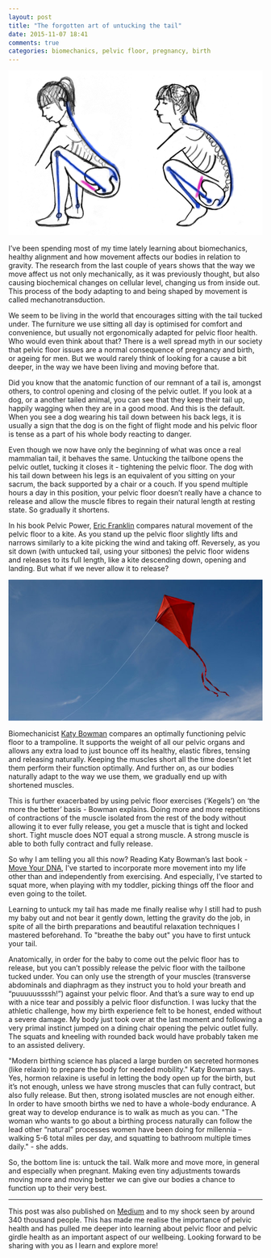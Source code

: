 ```yaml
---
layout: post
title: "The forgotten art of untucking the tail"
date: 2015-11-07 18:41
comments: true
categories: biomechanics, pelvic floor, pregnancy, birth
---
```


<p class="centeredimage"><img src="/images/squat-illustration.png" alt="squat illustration"></img></a></p>

I’ve been spending most of my time lately learning about biomechanics, healthy alignment and how movement affects our bodies in relation to gravity. The research from the last couple of years shows that the way we move affect us not only mechanically, as it was previously thought, but also causing biochemical changes on cellular level, changing us from inside out. This process of the body adapting to and being shaped by movement is called mechanotransduction.

We seem to be living in the world that encourages sitting with the tail tucked under. The furniture we use sitting all day is optimised for comfort and convenience, but usually not ergonomically adapted for pelvic floor health. Who would even think about that? There is a well spread myth in our society that pelvic floor issues are a normal consequence of pregnancy and birth, or ageing for men. But we would rarely think of looking for a cause a bit deeper, in the way we have been living and moving before that.

Did you know that the anatomic function of our remnant of a tail is, amongst others, to control opening and closing of the pelvic outlet. If you look at a dog, or a another tailed animal, you can see that they keep their tail up, happily wagging when they are in a good mood. And this is the default. When you see a dog wearing his tail down between his back legs, it is usually a sign that the dog is on the fight of flight mode and his pelvic floor is tense as a part of his whole body reacting to danger.

Even though we now have only the beginning of what was once a real mammalian tail, it behaves the same. Untucking the tailbone opens the pelvic outlet, tucking it closes it - tightening the pelvic floor. The dog with his tail down between his legs is an equivalent of you sitting on your sacrum, the back supported by a chair or a couch. If you spend multiple hours a day in this position, your pelvic floor doesn’t really have a chance to release and allow the muscle fibres to regain their natural length at resting state. So gradually it shortens.

In his book Pelvic Power, [Eric Franklin](http://franklinmethod.com/) compares natural movement of the pelvic floor to a kite. As you stand up the pelvic floor slightly lifts and narrows similarly to a kite picking the wind and taking off. Reversely, as you sit down (with untucked tail, using your sitbones) the pelvic floor widens and releases to its full length, like a kite descending down, opening and landing. But what if we never allow it to release?

<p class="centeredimage"><img src="/images/kites_web.jpg" alt="kite flying"></img></a></p>

Biomechanicist [Katy Bowman](http://www.katysays.com/category/pelvic-floor-stuffs/) compares an optimally functioning pelvic floor to a trampoline. It supports the weight of all our pelvic organs and allows any extra load to just bounce off its healthy, elastic fibres, tensing and releasing naturally. Keeping the muscles short all the time doesn’t let them perform their function optimally. And further on, as our bodies naturally adapt to the way we use them, we gradually end up with shortened muscles. 

This is further exacerbated by using pelvic floor exercises (‘Kegels’) on ‘the more the better’ basis - Bowman explains. Doing more and more repetitions of contractions of the muscle isolated from the rest of the body without allowing it to ever fully release, you get a muscle that is tight and locked short. Tight muscle does NOT equal a strong muscle. A strong muscle is able to both fully contract and fully release.

So why I am telling you all this now? Reading Katy Bowman’s last book - [Move Your DNA](http://www.goodreads.com/book/show/21988559-move-your-dna), I’ve started to incorporate more movement into my life other than and independently from exercising. And especially, I’ve started to squat more, when playing with my toddler, picking things off the floor and even going to the toilet.

Learning to untuck my tail has made me finally realise why I still had to push my baby out and not bear it gently down, letting the gravity do the job, in spite of all the birth preparations and beautiful relaxation techniques I mastered beforehand. To "breathe the baby out" you have to first untuck your tail.

Anatomically, in order for the baby to come out the pelvic floor has to release, but you can’t possibly release the pelvic floor with the tailbone tucked under. You can only use the strength of your muscles (transverse abdominals and diaphragm as they instruct you to hold your breath and “puuuuussssh!”) against your pelvic floor. And that’s a sure way to end up with a nice tear and possibly a pelvic floor disfunction. I was lucky that the athletic challenge, how my birth experience felt to be honest, ended without a severe damage. My body just took over at the last moment and following a very primal instinct jumped on a dining chair opening the pelvic outlet fully. The squats and kneeling with rounded back would have probably taken me to an assisted delivery.

"Modern birthing science has placed a large burden on secreted hormones (like relaxin) to prepare the body for needed mobility." Katy Bowman says. Yes, hormon relaxine is useful in letting the body open up for the birth, but it’s not enough, unless we have strong muscles that can fully contract, but also fully release. But then, strong isolated muscles are not enough either. In order to have smooth births we ned to have a whole-body endurance. A great way to develop endurance is to walk as much as you can. "The woman who wants to go about a birthing process naturally can follow the lead other “natural” processes women have been doing for millennia – walking 5-6 total miles per day, and squatting to bathroom multiple times daily." - she adds.

So, the bottom line is: untuck the tail. Walk more and move more, in general and especially when pregnant. Making even tiny adjustments towards moving more and moving better we can give our bodies a chance to function up to their very best.
_______________________________________________________________________________
This post was also published on [Medium](https://medium.com/@zzuuu/the-forgotten-art-of-untucking-the-tail-57d8ef619e4e#.y7x5dy876) and to my shock seen by around 340 thousand people. This has made me realise the importance of pelvic health and has pulled me deeper into learning about pelvic floor and pelvic girdle health as an important aspect of our wellbeing. Looking forward to be sharing with you as I learn and explore more!